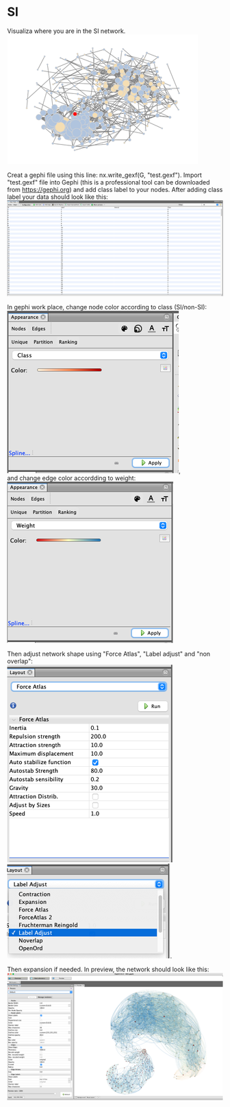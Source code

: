 # SI
Visualiza where you are in the SI network.   
![alt text](figs/Unknown-20.png)

Creat a gephi file using this line: nx.write_gexf(G, "test.gexf"). 
Import "test.gexf" file into Gephi (this is a professional tool can be downloaded from https://gephi.org) and add class label to your nodes. After adding class label your data should look like this: 
![alt text](figs/data.png)

In gephi work place, change node color according to class (SI/non-SI):   
![alt text](figs/node_color.png),   
and change edge color accordding to weight:   
![alt text](figs/link_color.png)

Then adjust network shape using "Force Atlas", "Label adjust" and "non overlap":  
![alt text](figs/shape.png)![alt text](figs/label_adjust.png). 

Then expansion if needed. In preview, the network should look like this:  
![alt text](figs/network_preview.png)

